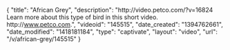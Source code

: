 {
    "title": "African Grey",
    "description": "http:\/\/video.petco.com\/?v=16824 Learn more about this type of bird in this short video. http:\/\/www.petco.com.",
    "videoid": "145515",
    "date_created": "1394762661",
    "date_modified": "1418181184",
    "type": "captivate",
    "layout": "video",
    "url": "\/v\/african-grey\/145515"
}